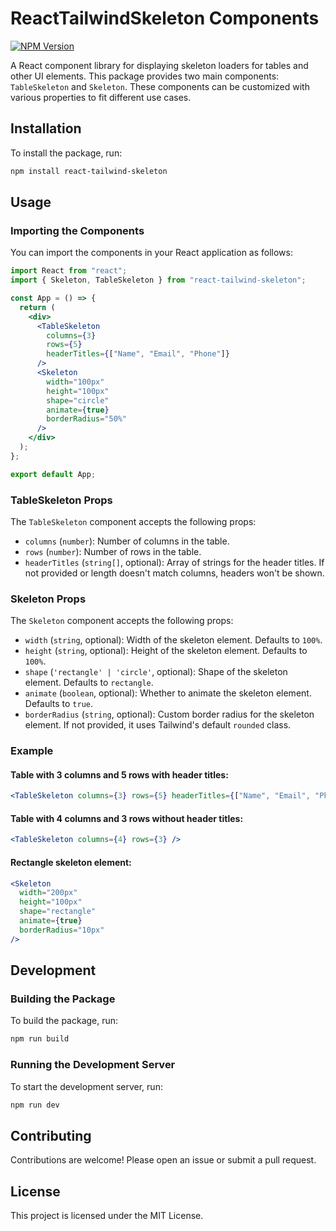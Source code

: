 # ReactTailwindSkeleton Components

[![NPM Version](https://img.shields.io/npm/v/npm-package-template.svg)](https://www.npmjs.com/package/react-tailwind-skeleton)

A React component library for displaying skeleton loaders for tables and other UI elements. This package provides two main components: `TableSkeleton` and `Skeleton`. These components can be customized with various properties to fit different use cases.

## Installation

To install the package, run:

```bash
npm install react-tailwind-skeleton
```

## Usage

### Importing the Components

You can import the components in your React application as follows:

```jsx
import React from "react";
import { Skeleton, TableSkeleton } from "react-tailwind-skeleton";

const App = () => {
  return (
    <div>
      <TableSkeleton
        columns={3}
        rows={5}
        headerTitles={["Name", "Email", "Phone"]}
      />
      <Skeleton
        width="100px"
        height="100px"
        shape="circle"
        animate={true}
        borderRadius="50%"
      />
    </div>
  );
};

export default App;
```

### TableSkeleton Props

The `TableSkeleton` component accepts the following props:

- `columns` (`number`): Number of columns in the table.
- `rows` (`number`): Number of rows in the table.
- `headerTitles` (`string[]`, optional): Array of strings for the header titles. If not provided or length doesn't match columns, headers won't be shown.

### Skeleton Props

The `Skeleton` component accepts the following props:

- `width` (`string`, optional): Width of the skeleton element. Defaults to `100%`.
- `height` (`string`, optional): Height of the skeleton element. Defaults to `100%`.
- `shape` (`'rectangle' | 'circle'`, optional): Shape of the skeleton element. Defaults to `rectangle`.
- `animate` (`boolean`, optional): Whether to animate the skeleton element. Defaults to `true`.
- `borderRadius` (`string`, optional): Custom border radius for the skeleton element. If not provided, it uses Tailwind's default `rounded` class.

### Example

#### Table with 3 columns and 5 rows with header titles:

```jsx
<TableSkeleton columns={3} rows={5} headerTitles={["Name", "Email", "Phone"]} />
```

#### Table with 4 columns and 3 rows without header titles:

```jsx
<TableSkeleton columns={4} rows={3} />
```

#### Rectangle skeleton element:

```jsx
<Skeleton
  width="200px"
  height="100px"
  shape="rectangle"
  animate={true}
  borderRadius="10px"
/>
```

## Development

### Building the Package

To build the package, run:

```bash
npm run build
```

### Running the Development Server

To start the development server, run:

```bash
npm run dev
```

## Contributing

Contributions are welcome! Please open an issue or submit a pull request.

## License

This project is licensed under the MIT License.
